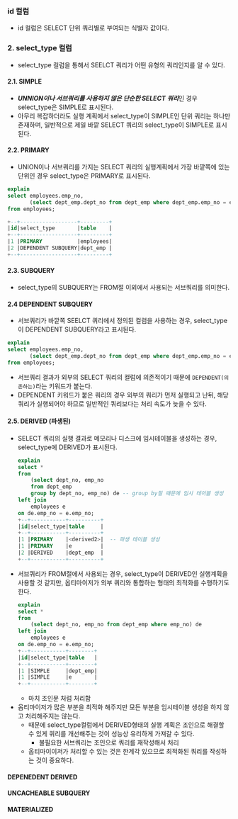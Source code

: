 ### id 컬럼

- id 컬럼은 SELECT 단위 쿼리별로 부여되는 식별자 값이다.


### 2. select_type 컬럼
- select_type 컬럼을 통해서 SEELCT 쿼리가 어떤 유형의 쿼리인지를 알 수 있다.

#### 2.1. SIMPLE
- ***UNNION이나 서브쿼리를 사용하지 않은 단순한 SELECT 쿼리***인 경우 select_type은 SIMPLE로 표시된다.
- 아무리 복잡하더라도 실행 계획에서 select_type이 SIMPLE인 단위 쿼리는 하나만 존재하며, 일반적으로 제일 바깥 SELECT 쿼리의 select_type이 SIMPLE로 표시된다.

#### 2.2. PRIMARY
- UNION이나 서브쿼리를 가지는 SELECT 쿼리의 실행계획에서 가장 바깥쪽에 있는 단위인 경우 select_type은 PRIMARY로 표시된다.

```sql
explain
select employees.emp_no,
       (select dept_emp.dept_no from dept_emp where dept_emp.emp_no = employees.emp_no)
from employees;

+--+------------------+---------+
|id|select_type       |table    |
+--+------------------+---------+
|1 |PRIMARY           |employees|
|2 |DEPENDENT SUBQUERY|dept_emp |
+--+------------------+---------+
```

#### 2.3. SUBQUERY

- select_type의 SUBQUERY는 FROM절 이외에서 사용되는 서브쿼리를 의미한다.

#### 2.4 DEPENDENT SUBQUERY

- 서브쿼리가 바깥쪽 SEELCT 쿼리에서 정의된 컬럼을 사용하는 경우, select_type이 DEPENDENT SUBQUERY라고 표시된다.

```sql
explain
select employees.emp_no,
       (select dept_emp.dept_no from dept_emp where dept_emp.emp_no = employees.emp_no)
from employees;

```

- 서브쿼리 결과가 외부의 SELECT 쿼리의 컬럼에 의존적이기 때문에 `DEPENDENT(의존하는)`라는 키워드가 붙는다.
- DEPENDENT 키워드가 붙은 쿼리의 경우 외부의 쿼리가 먼저 실행되고 난뒤, 해당 쿼리가 실행되어야 하므로 일반적인 쿼리보다는 처리 속도가 늦을 수 있다.

#### 2.5. DERIVED (파생된)
- SELECT 쿼리의 실행 결과로 메모리나 디스크에 임시테이블을 생성하는 경우, select_type에 DERIVED가 표시된다.
    ```sql
    explain
    select *
    from
        (select dept_no, emp_no
        from dept_emp
        group by dept_no, emp_no) de -- group by절 때문에 임시 테이블 생성
    left join
        employees e
    on de.emp_no = e.emp_no;
    +--+-----------+----------+
    |id|select_type|table     |
    +--+-----------+----------+
    |1 |PRIMARY    |<derived2>|  -- 파생 테이블 생성
    |1 |PRIMARY    |e         |
    |2 |DERIVED    |dept_emp  |
    +--+-----------+----------+
    ```
- 서브쿼리가 FROM절에서 사용되는 경우, select_type이 DERIVED인 실행계획을 사용할 것 같지만, 옵티마이저가 외부 쿼리와 통합하는 형태의 최적화를 수행하기도 한다.
    ```sql
    explain
    select *
    from
        (select dept_no, emp_no from dept_emp where emp_no) de
    left join
        employees e
    on de.emp_no = e.emp_no;
    +--+-----------+--------+
    |id|select_type|table   |
    +--+-----------+--------+
    |1 |SIMPLE     |dept_emp|
    |1 |SIMPLE     |e       |
    +--+-----------+--------+
    ```
    - 마치 조인문 처럼 처리함
- 옵티마이저가 많은 부분을 최적화 해주지만 모든 부분을 임시테이블 생성을 하지 않고 처리해주지는 않는다.
  - 때문에 select_type컬럼에서 DERIVED형태의 실행 계획은 조인으로 해결할 수 있게 쿼리를 개선해주는 것이 성능상 유리하게 가져갈 수 있다.
    - 불필요한 서브쿼리는 조인으로 쿼리를 재작성해서 처리 
  - 옵티마이이저가 처리할 수 있는 것은 한계각 있으므로 최적화된 쿼리를 작성하는 것이 중요하다.

#### DEPENEDENT DERIVED

#### UNCACHEABLE SUBQUERY

#### MATERIALIZED